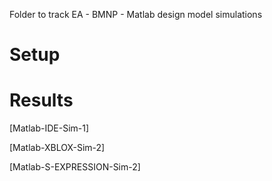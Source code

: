 Folder to track EA - BMNP - Matlab design model simulations

# Setup

# Results

[Matlab-IDE-Sim-1]

[Matlab-XBLOX-Sim-2]

[Matlab-S-EXPRESSION-Sim-2]

